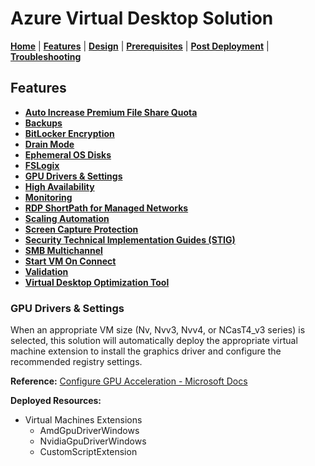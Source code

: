 # Azure Virtual Desktop Solution

[**Home**](../../readme.md) | [**Features**](../features.md) | [**Design**](../design.md) | [**Prerequisites**](../prerequisites.md) | [**Post Deployment**](../post.md) | [**Troubleshooting**](../troubleshooting.md)

## Features

- [**Auto Increase Premium File Share Quota**](./autoIncreasePremiumFileShareQuota.md)
- [**Backups**](./backups.md)
- [**BitLocker Encryption**](./bitlocker.md)
- [**Drain Mode**](./drainMode.md)
- [**Ephemeral OS Disks**](./ephemeralOsDisk.md)
- [**FSLogix**](./fslogix.md)
- [**GPU Drivers & Settings**](./gpu.md)
- [**High Availability**](./highAvailability.md)
- [**Monitoring**](./monitoring.md)
- [**RDP ShortPath for Managed Networks**](./rdpShortPath.md)
- [**Scaling Automation**](./scalingAutomation.md)
- [**Screen Capture Protection**](./screenCaptureProtection.md)
- [**Security Technical Implementation Guides (STIG)**](./securityTechnicalImplementationGuides.md)
- [**SMB Multichannel**](./smbMultiChannel.md)
- [**Start VM On Connect**](./startVmOnConnect.md)
- [**Validation**](./validation.md)
- [**Virtual Desktop Optimization Tool**](./virtualDesktopOptimizationTool.md)

### GPU Drivers & Settings

When an appropriate VM size (Nv, Nvv3, Nvv4, or NCasT4_v3 series) is selected, this solution will automatically deploy the appropriate virtual machine extension to install the graphics driver and configure the recommended registry settings.

**Reference:** [Configure GPU Acceleration - Microsoft Docs](https://docs.microsoft.com/en-us/azure/virtual-desktop/configure-vm-gpu)

**Deployed Resources:**

- Virtual Machines Extensions
  - AmdGpuDriverWindows
  - NvidiaGpuDriverWindows
  - CustomScriptExtension
